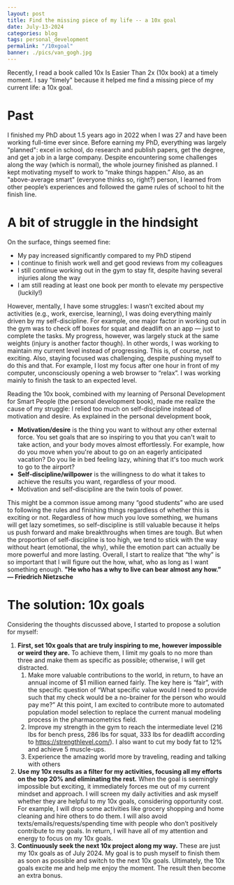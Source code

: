 ```yaml
---
layout: post
title: Find the missing piece of my life -- a 10x goal
date: July-13-2024
categories: blog
tags: personal_development
permalink: "/10xgoal"
banner: ./pics/van_gogh.jpg
---
```


Recently, I read a book called 10x Is Easier Than 2x (10x book) at a timely moment. I say "timely" because it helped me find a missing piece of my current life: a 10x goal.

# Past

I finished my PhD about 1.5 years ago in 2022 when I was 27 and have been working full-time ever since. Before earning my PhD, everything was largely "planned": excel in school, do research and publish papers, get the degree, and get a job in a large company. Despite encountering some challenges along the way (which is normal), the whole journey finished as planned. I kept motivating myself to work to “make things happen.” Also, as an "above-average smart" (everyone thinks so, right?) person, I learned from other people’s experiences and followed the game rules of school to hit the finish line.

# A bit of struggle in the hindsight

On the surface, things seemed fine:

- My pay increased significantly compared to my PhD stipend
- I continue to finish work well and get good reviews from my colleagues
- I still continue working out in the gym to stay fit, despite having several injuries along the way
- I am still reading at least one book per month to elevate my perspective (luckily!)

However, mentally, I have some struggles: I wasn’t excited about my activities (e.g., work, exercise, learning), I was doing everything mainly driven by my self-discipline. For example, one major factor in working out in the gym was to check off boxes for squat and deadlift on an app — just to complete the tasks. My progress, however, was largely stuck at the same weights (injury is another factor though). In other words, I was working to maintain my current level instead of progressing. This is, of course, not exciting. Also, staying focused was challenging, despite pushing myself to do this and that. For example, I lost my focus after one hour in front of my computer, unconsciously opening a web browser to “relax”. I was working mainly to finish the task to an expected level. 

Reading the 10x book, combined with my learning of Personal Development for Smart People (the personal development book), made me realize the cause of my struggle: I relied too much on self-discipline instead of motivation and desire. As explained in the personal development book, 

- **Motivation/desire** is the thing you want to without any other external force. You set goals that are so inspiring to you that you can't wait to take action, and your body moves almost effortlessly. For example, how do you move when you're about to go on an eagerly anticipated vacation? Do you lie in bed feeling lazy, whining that it's too much work to go to the airport?
- **Self-discipline/willpower** is the willingness to do what it takes to achieve the results you want, regardless of your mood.
- Motivation and self-discipline are the twin tools of power.

This might be a common issue among many “good students” who are used to following the rules and finishing things regardless of whether this is exciting or not. Regardless of how much you love something, we humans will get lazy sometimes, so self-discipline is still valuable because it helps us push forward and make breakthroughs when times are tough. But when the proportion of self-discipline is too high, we tend to stick with the way without heart (emotional, the why), while the emotion part can actually be more powerful and more lasting. Overall, I start to realize that “the why” is so important that I will figure out the how, what, who as long as I want something enough. **"He who has a why to live can bear almost any how.” — Friedrich Nietzsche**

# The solution: 10x goals

Considering the thoughts discussed above, I started to propose a solution for myself: 

1. **First, set 10x goals that are truly inspiring to me, however impossible or weird they are.** To achieve them, I limit my goals to no more than three and make them as specific as possible; otherwise, I will get distracted. 
    1. Make more valuable contributions to the world, in return, to have an annual income of $1 million earned fairly. The key here is “fair”, with the specific question of “What specific value would I need to provide such that my check would be a no-brainer for the person who would pay me?” At this point, I am excited to contribute more to automated population model selection to replace the current manual modeling process in the pharmacometrics field. 
    2. Improve my strength in the gym to reach the intermediate level (216 lbs for bench press, 286 lbs for squat, 333 lbs for deadlift according to https://strengthlevel.com/). I also want to cut my body fat to 12% and achieve 5 muscle-ups.
    3. Experience the amazing world more by traveling, reading and talking with others
2. **Use my 10x results as a filter for my activities, focusing all my efforts on the top 20% and eliminating the rest.** When the goal is seemingly impossible but exciting, it immediately forces me out of my current mindset and approach. I will screen my daily activities and ask myself whether they are helpful to my 10x goals, considering opportunity cost. For example, I will drop some activities like grocery shopping and home cleaning and hire others to do them. I will also avoid texts/emails/requests/spending time with people who don’t positively contribute to my goals. In return, I will have all of my attention and energy to focus on my 10x goals. 
3. **Continuously seek the next 10x project along my way.** These are just my 10x goals as of July 2024. My goal is to push myself to finish them as soon as possible and switch to the next 10x goals. Ultimately, the 10x goals excite me and help me enjoy the moment. The result then become an extra bonus.









